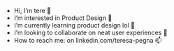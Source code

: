 - Hi, I’m tere 👋
- I’m interested in Product Design 👀 
- I’m currently learning product design lol 🌱 
- I’m looking to collaborate on neat user experiences 💞️ 
- How to reach me: on linkedin.com/teresa-pegna 📫 

<!---
terepv/terepv is a ✨ special ✨ repository because its `README.md` (this file) appears on your GitHub profile.
You can click the Preview link to take a look at your changes.
--->
